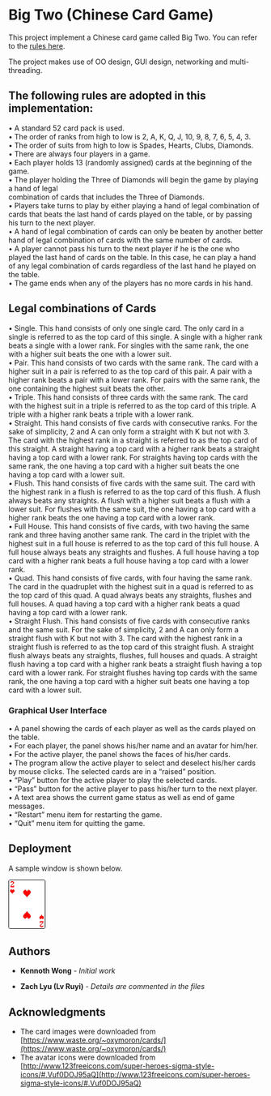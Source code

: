 # Big Two (Chinese Card Game)

This project implement a Chinese card game called Big Two. You can refer to the [rules here](https://www.pagat.com/climbing/bigtwo.html).

The project makes use of OO design, GUI design, networking and multi-threading.

## The following rules are adopted in this implementation:

• A standard 52 card pack is used.  
• The order of ranks from high to low is 2, A, K, Q, J, 10, 9, 8, 7, 6, 5, 4, 3.  
• The order of suits from high to low is Spades, Hearts, Clubs, Diamonds.  
• There are always four players in a game.  
• Each player holds 13 (randomly assigned) cards at the beginning of the game.  
• The player holding the Three of Diamonds will begin the game by playing a hand of legal  
combination of cards that includes the Three of Diamonds.  
• Players take turns to play by either playing a hand of legal combination of cards that
beats the last hand of cards played on the table, or by passing his turn to the next player.  
• A hand of legal combination of cards can only be beaten by another better hand of legal
combination of cards with the same number of cards.  
• A player cannot pass his turn to the next player if he is the one who played the last hand
of cards on the table. In this case, he can play a hand of any legal combination of cards
regardless of the last hand he played on the table.  
• The game ends when any of the players has no more cards in his hand.  

## Legal combinations of Cards

• Single. This hand consists of only one single card. The only card in a single is referred to
as the top card of this single. A single with a higher rank beats a single with a lower rank.
For singles with the same rank, the one with a higher suit beats the one with a lower suit.  
• Pair. This hand consists of two cards with the same rank. The card with a higher suit in a
pair is referred to as the top card of this pair. A pair with a higher rank beats a pair with a
lower rank. For pairs with the same rank, the one containing the highest suit beats the
other.  
• Triple. This hand consists of three cards with the same rank. The card with the highest
suit in a triple is referred to as the top card of this triple. A triple with a higher rank beats
a triple with a lower rank.  
• Straight. This hand consists of five cards with consecutive ranks. For the sake of
simplicity, 2 and A can only form a straight with K but not with 3. The card with the
highest rank in a straight is referred to as the top card of this straight. A straight having a
top card with a higher rank beats a straight having a top card with a lower rank. For
straights having top cards with the same rank, the one having a top card with a higher suit
beats the one having a top card with a lower suit.  
• Flush. This hand consists of five cards with the same suit. The card with the highest rank
in a flush is referred to as the top card of this flush. A flush always beats any straights. A
flush with a higher suit beats a flush with a lower suit. For flushes with the same suit, the
one having a top card with a higher rank beats the one having a top card with a lower
rank.  
• Full House. This hand consists of five cards, with two having the same rank and three
having another same rank. The card in the triplet with the highest suit in a full house is
referred to as the top card of this full house. A full house always beats any straights and
flushes. A full house having a top card with a higher rank beats a full house having a top
card with a lower rank.  
• Quad. This hand consists of five cards, with four having the same rank. The card in the
quadruplet with the highest suit in a quad is referred to as the top card of this quad. A
quad always beats any straights, flushes and full houses. A quad having a top card with a
higher rank beats a quad having a top card with a lower rank.  
• Straight Flush. This hand consists of five cards with consecutive ranks and the same suit.
For the sake of simplicity, 2 and A can only form a straight flush with K but not with 3.
The card with the highest rank in a straight flush is referred to as the top card of this
straight flush. A straight flush always beats any straights, flushes, full houses and quads.
A straight flush having a top card with a higher rank beats a straight flush having a top
card with a lower rank. For straight flushes having top cards with the same rank, the one
having a top card with a higher suit beats one having a top card with a lower suit.  


### Graphical User Interface

• A panel showing the cards of each player as well as the cards played on the table.  
• For each player, the panel shows his/her name and an avatar for him/her.  
• For the active player, the panel shows the faces of his/her cards.  
• The program allow the active player to select and deselect his/her cards by mouse clicks. The
selected cards are in a “raised” position.  
• “Play” button for the active player to play the selected cards.  
• “Pass” button for the active player to pass his/her turn to the next player.  
• A text area shows the current game status as well as end of game messages.  
• “Restart” menu item for restarting the game.  
• “Quit” menu item for quitting the game.  



## Deployment

A sample window is shown below.

![Graphical Interface](https://github.com/bijiuni/big_two/blob/master/card_img/2h.gif)

## Authors

* **Kennoth Wong** - *Initial work*

* **Zach Lyu (Lv Ruyi)** - *Details are commented in the files*

## Acknowledgments

* The card images were downloaded from [https://www.waste.org/~oxymoron/cards/](https://www.waste.org/~oxymoron/cards/)
* The avatar icons were downloaded from [http://www.123freeicons.com/super-heroes-sigma-style-icons/#.Vuf0DOJ95aQ](http://www.123freeicons.com/super-heroes-sigma-style-icons/#.Vuf0DOJ95aQ)
